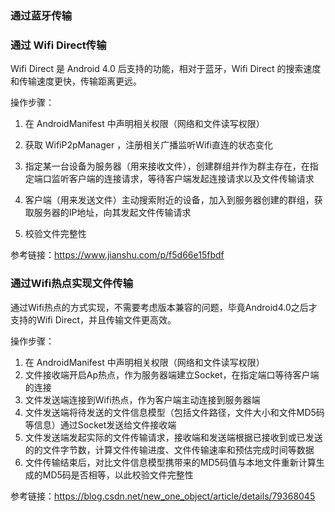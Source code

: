 ### 通过蓝牙传输

### 通过 Wifi Direct传输

Wifi Direct 是 Android 4.0 后支持的功能，相对于蓝牙，Wifi Direct 的搜索速度和传输速度更快，传输距离更远。

操作步骤：

1. 在 AndroidManifest 中声明相关权限（网络和文件读写权限）

2. 获取 WifiP2pManager ，注册相关广播监听Wifi直连的状态变化

3. 指定某一台设备为服务器（用来接收文件），创建群组并作为群主存在，在指定端口监听客户端的连接请求，等待客户端发起连接请求以及文件传输请求

4. 客户端（用来发送文件）主动搜索附近的设备，加入到服务器创建的群组，获取服务器的IP地址，向其发起文件传输请求

5. 校验文件完整性

参考链接：https://www.jianshu.com/p/f5d66e15fbdf



### 通过Wifi热点实现文件传输

通过Wifi热点的方式实现，不需要考虑版本兼容的问题，毕竟Android4.0之后才支持的Wifi Direct，并且传输文件更高效。

操作步骤：

1. 在 AndroidManifest 中声明相关权限（网络和文件读写权限） 
2. 文件接收端开启Ap热点，作为服务器端建立Socket，在指定端口等待客户端的连接  
3. 文件发送端连接到Wifi热点，作为客户端主动连接到服务器端  
4. 文件发送端将待发送的文件信息模型（包括文件路径，文件大小和文件MD5码等信息）通过Socket发送给文件接收端 
5. 文件发送端发起实际的文件传输请求，接收端和发送端根据已接收到或已发送的的文件字节数，计算文件传输进度、文件传输速率和预估完成时间等数据  
6. 文件传输结束后，对比文件信息模型携带来的MD5码值与本地文件重新计算生成的MD5码是否相等，以此校验文件完整性

参考链接：https://blog.csdn.net/new_one_object/article/details/79368045